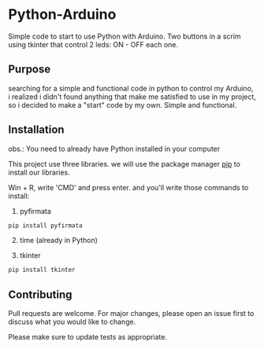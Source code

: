 # Python-Arduino
Simple code to start to use Python with Arduino. Two buttons in a scrim using tkinter that control 2 leds: ON - OFF each one.

## Purpose
searching for a simple and functional code in python to control my Arduino, i realized i didn't found anything that make me satisfied to use in my project, so i decided to make a "start" code by my own. Simple and functional.

## Installation
obs.: You need to already have Python installed in your computer

This project use three libraries. we will use the package manager [pip](https://pip.pypa.io/en/stable/) to install our libraries.

Win + R, write 'CMD' and press enter. and you'll write those commands to install:

1. pyfirmata
```bash
pip install pyfirmata
```

2. time (already in Python)

3. tkinter
```bash
pip install tkinter
```

## Contributing
Pull requests are welcome. For major changes, please open an issue first to discuss what you would like to change.

Please make sure to update tests as appropriate.
